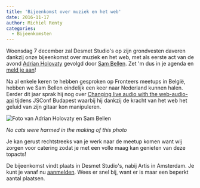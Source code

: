 ```yaml
---
title: 'Bijeenkomst over muziek en het web'
date: 2016-11-17
author: Michiel Renty
categories:
  - Bijeenkomsten
---
```


Woensdag 7 december zal Desmet Studio's op zijn grondvesten daveren dankzij onze bijeenkomst over muziek en het web, met als eerste act van de avond [Adrian Holovaty](http://www.holovaty.com) gevolgd door [Sam Bellen](https://blog.sambego.be). Zet 'm dus in je agenda en [meld je aan](/bijeenkomsten/2016/muziek-en-het-web#formulier-1)!

Na al enkele keren te hebben gesproken op Fronteers meetups in België, hebben we Sam Bellen eindelijk een keer naar Nederland kunnen halen. Eerder dit jaar sprak hij nog over [Changing live audio with the web-audio-api](https://jsconfbp.com/speakers/sam-bellen.html) tijdens JSConf Budapest waarbij hij dankzij de kracht van het web het geluid van zijn gitaar kon manipuleren.

![Foto van Adrian Holovaty en Sam Bellen](/_img/bijeenkomsten/meetup-0712.jpg)

_No cats were harmed in the making of this photo_

Je kan gerust rechtstreeks van je werk naar de meetup komen want wij zorgen voor catering zodat je met een volle maag kan genieten van deze topacts!

De bijeenkomst vindt plaats in Desmet Studio's, nabij Artis in Amsterdam. Je kunt je vanaf nu [aanmelden](/bijeenkomsten/2016/muziek-en-het-web#formulier-1). Wees er snel bij, want er is maar een beperkt aantal plaatsen.
